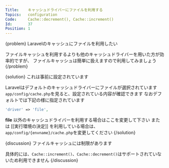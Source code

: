 ```yaml
---
Title:    キャッシュドライバーにファイルを利用する
Topics:   configuration
Code:     Cache::decrement(), Cache::increment()
Id:       37
Position: 1
---
```


{problem}
Laravelのキャッシュにファイルを利用したい

ファイルキャッシュを利用するよりも他のキャッシュドライバーを用いた方が効率的ですが、
ファイルキャッシュは簡単に扱えますので利用してみましょう
{/problem}

{solution}
これは事前に設定されています

Laravelはデフォルトのキャッシュドライバーにファイルが選択されています
`app/config/cache.php`を見ると、設定されている内容が確認できます
なおデフォルトでは下記の様に指定されています

```php
'driver' => 'file',
```

**file** 以外のキャッシュドライバーを利用する場合はここを変更して下さい
または [[実行環境の決定]] を利用している場合は、`app/config/{envname}/cache.php`を変更してください
{/solution}

{discussion}
ファイルキャッシュには制限があります

具体的には、`Cache::increment()`、`Cache::decrement()`はサポートされていないため利用できません
{/discussion}
